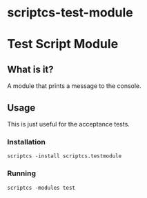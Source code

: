 scriptcs-test-module
============

# Test Script Module

## What is it?
A module that prints a message to the console.

## Usage
This is just useful for the acceptance tests.

### Installation
```
scriptcs -install scriptcs.testmodule
```

### Running
```
scriptcs -modules test
```